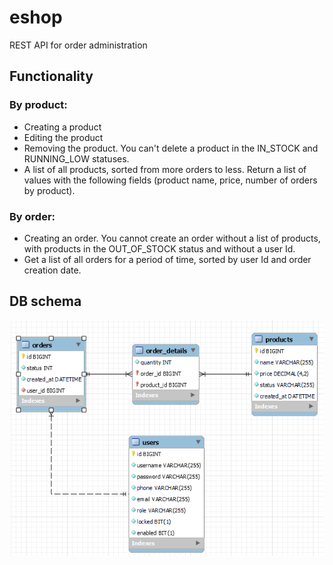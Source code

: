 # eshop

REST API for order administration

## Functionality

### By product:

+ Creating a product
+ Editing the product
+ Removing the product. You can't delete a product in the IN_STOCK and RUNNING_LOW statuses.
+ A list of all products, sorted from more orders to less. Return a list of values with the following fields (product
  name, price, number of orders by product).

### By order:

+ Creating an order. You cannot create an order without a list of products, with products in the OUT_OF_STOCK status and
  without a user Id.
+ Get a list of all orders for a period of time, sorted by user Id and order creation date.

## DB schema

<p align="center">
  <img src="https://github.com/Bobrv3/eshop/blob/main/src/main/resources/db/db_schema.png" width="500" title="db schema">
</p>
